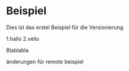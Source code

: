 # Beispiel
Dies ist das erstel Beispiel für die Versionierung


1.hallo
2.vello


Blablabla

änderungen für remote beispiel
